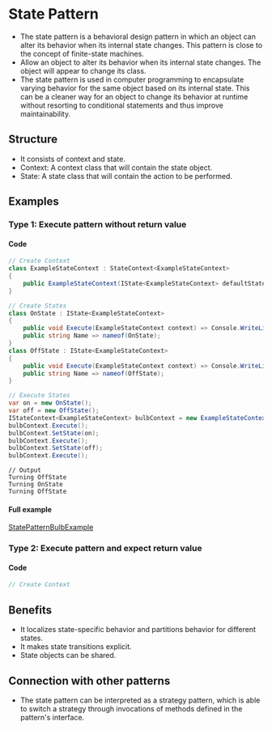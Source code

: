 ﻿
# State Pattern

- The state pattern is a behavioral design pattern in which an object can alter its behavior when its internal state changes. This pattern is close to the concept of finite-state machines.
- Allow an object to alter its behavior when its internal state changes. The object will appear to change its class.
- The state pattern is used in computer programming to encapsulate varying behavior for the same object based on its internal state. This can be a cleaner way for an object to change its behavior at runtime without resorting to conditional statements and thus improve maintainability.

## Structure
- It consists of context and state.
- Context: A context class that will contain the state object.
- State: A state class that will contain the action to be performed.

## Examples

### Type 1: Execute pattern without return value

#### Code

```csharp
// Create Context
class ExampleStateContext : StateContext<ExampleStateContext>
{
    public ExampleStateContext(IState<ExampleStateContext> defaultState) : base(defaultState) { }
}

// Create States
class OnState : IState<ExampleStateContext>
{
    public void Execute(ExampleStateContext context) => Console.WriteLine("Turning " + Name);
    public string Name => nameof(OnState);
}
class OffState : IState<ExampleStateContext>
{
    public void Execute(ExampleStateContext context) => Console.WriteLine("Turning " + Name);
    public string Name => nameof(OffState);
}

// Execute States
var on = new OnState();
var off = new OffState();
IStateContext<ExampleStateContext> bulbContext = new ExampleStateContext(off);
bulbContext.Execute();
bulbContext.SetState(on);
bulbContext.Execute();
bulbContext.SetState(off);
bulbContext.Execute();
```
```
// Output
Turning OffState
Turning OnState
Turning OffState
```

#### Full example

[StatePatternBulbExample](./../../GofConsoleApp/Examples/Behavioral/StatePattern/StatePatternBulbExample.cs)


### Type 2: Execute pattern and expect return value

#### Code
    
```csharp
// Create Context
```


## Benefits
- It localizes state-specific behavior and partitions behavior for different states.
- It makes state transitions explicit.
- State objects can be shared.

## Connection with other patterns
- The state pattern can be interpreted as a strategy pattern, which is able to switch a strategy through invocations of methods defined in the pattern's interface.
